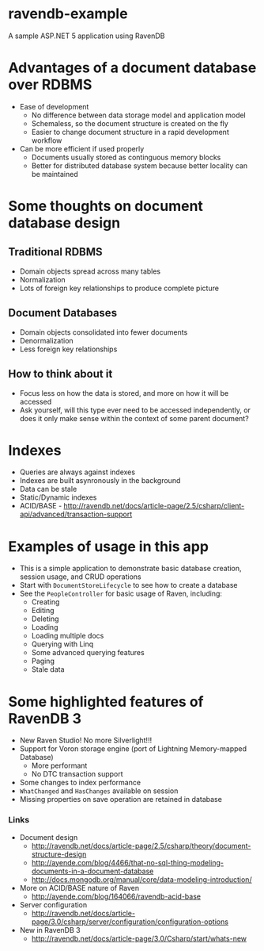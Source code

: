 # ravendb-example
A sample ASP.NET 5 application using RavenDB

# Advantages of a document database over RDBMS
- Ease of development
  - No difference between data storage model and application model
  - Schemaless, so the document structure is created on the fly
  - Easier to change document structure in a rapid development workflow
- Can be more efficient if used properly
  - Documents usually stored as continguous memory blocks
  - Better for distributed database system because better locality can be maintained

# Some thoughts on document database design

## Traditional RDBMS
- Domain objects spread across many tables
- Normalization
- Lots of foreign key relationships to produce complete picture

## Document Databases
- Domain objects consolidated into fewer documents
- Denormalization
- Less foreign key relationships

## How to think about it
- Focus less on how the data is stored, and more on how it will be accessed
- Ask yourself, will this type ever need to be accessed independently, or does it only make sense within the context of some parent document?

# Indexes
- Queries are always against indexes
- Indexes are built asynronously in the background
- Data can be stale
- Static/Dynamic indexes
- ACID/BASE - http://ravendb.net/docs/article-page/2.5/csharp/client-api/advanced/transaction-support

# Examples of usage in this app
- This is a simple application to demonstrate basic database creation, session usage, and CRUD operations
- Start with ```DocumentStoreLifecycle``` to see how to create a database
- See the ```PeopleController``` for basic usage of Raven, including:
  - Creating
  - Editing
  - Deleting
  - Loading
  - Loading multiple docs
  - Querying with Linq
  - Some advanced querying features
  - Paging
  - Stale data

# Some highlighted features of RavenDB 3
- New Raven Studio! No more Silverlight!!!
- Support for Voron storage engine (port of Lightning Memory-mapped Database)
  - More performant
  - No DTC transaction support
- Some changes to index performance
- ```WhatChanged``` and ```HasChanges``` available on session
- Missing properties on save operation are retained in database

### Links
- Document design
  - http://ravendb.net/docs/article-page/2.5/csharp/theory/document-structure-design
  - http://ayende.com/blog/4466/that-no-sql-thing-modeling-documents-in-a-document-database
  - http://docs.mongodb.org/manual/core/data-modeling-introduction/
- More on ACID/BASE nature of Raven
  - http://ayende.com/blog/164066/ravendb-acid-base
- Server configuration
  - http://ravendb.net/docs/article-page/3.0/csharp/server/configuration/configuration-options
- New in RavenDB 3
  - http://ravendb.net/docs/article-page/3.0/Csharp/start/whats-new
